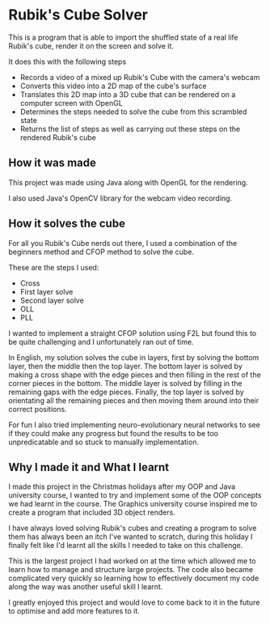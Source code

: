# Rubik's Cube Solver
 
This is a program that is able to import the shuffled state of a real life Rubik's cube, render it on the screen and solve it. 

It does this with the following steps 
* Records a video of a mixed up Rubik's Cube with the camera's webcam 
* Converts this video into a 2D map of the cube's surface
* Translates this 2D map into a 3D cube that can be rendered on a computer screen with OpenGL
* Determines the steps needed to solve the cube from this scrambled state
* Returns the list of steps as well as carrying out these steps on the rendered Rubik's cube  
 
## How it was made 

This project was made using Java along with OpenGL for the rendering.

I also used Java's OpenCV library for the webcam video recording.

## How it solves the cube 

For all you Rubik's Cube nerds out there, I used a combination of the beginners method and CFOP method to solve the cube. 

These are the steps I used: 
* Cross
* First layer solve
* Second layer solve
* OLL
* PLL

I wanted to implement a straight CFOP solution using F2L but found this to be quite challenging and I unfortunately ran out of time.  

In English, my solution solves the cube in layers, first by solving the bottom layer, then the middle then the top layer. The bottom layer is solved by making a cross shape with the edge pieces and then filling in the rest of the corner pieces in the bottom. The middle layer is solved by filling in the remaining gaps with the edge pieces. Finally, the top layer is solved by orientating all the remaining pieces and then moving them around into their correct positions. 

For fun I also tried implementing neuro-evolutionary neural networks to see if they could make any progress but found the results to be too unpredicatable and so stuck to manually implementation.

## Why I made it and What I learnt

I made this project in the Christmas holidays after my OOP and Java university course, I wanted to try and implement some of the OOP concepts we had learnt in the course. The Graphics university course inspired me to create a program that included 3D object renders.

I have always loved solving Rubik's cubes and creating a program to solve them has always been an itch I've wanted to scratch, during this holiday I finally felt like I'd learnt all the skills I needed to take on this challenge. 

This is the largest project I had worked on at the time which allowed me to learn how to manage and structure large projects. The code also became complicated very quickly so learning how to effectively document my code along the way was another useful skill I learnt. 

I greatly enjoyed this project and would love to come back to it in the future to optimise and add more features to it. 
